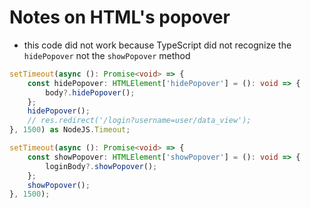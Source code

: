 # Notes on HTML's popover

-   this code did not work because TypeScript did not recognize the `hidePopover` not the `showPopover` method

```ts
setTimeout(async (): Promise<void> => {
	const hidePopover: HTMLElement['hidePopover'] = (): void => {
		body?.hidePopover();
	};
	hidePopover();
	// res.redirect('/login?username=user/data_view');
}, 1500) as NodeJS.Timeout;

setTimeout(async (): Promise<void> => {
	const showPopover: HTMLElement['showPopover'] = (): void => {
		loginBody?.showPopover();
	};
	showPopover();
}, 1500);
```
